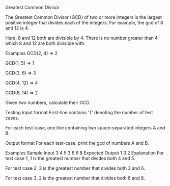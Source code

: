 Greatest Common Divisor


The Greatest Common Divisor (GCD) of two or more integers is the largest positive integer that divides each of the integers. For example, the gcd of 8 and 12 is 4.

Here, 8 and 12 both are divisible by 4. There is no number greater than 4 which 8 and 12 are both divisible with.

Examples
GCD(2, 4) => 2

GCD(1, 5) => 1

GCD(3, 6) => 3

GCD(4, 12) => 4

GCD(6, 14) => 2

Given two numbers, calculate their GCD.

Testing
Input format
First-line contains ‘T’ denoting the number of test cases.

For each test-case, one line containing two space-separated integers A and B.

Output format
For each test-case, print the gcd of numbers A and B.

Examples
Sample Input
3
4 5
3 6
6 8
Expected Output
1
3
2
Explanation
For test case 1,
1 is the greatest number that divides both 4 and 5.

For test case 2,
3 is the greatest number that divides both 3 and 6.

For test case 3,
2 is the greatest number that divides both 6 and 8.